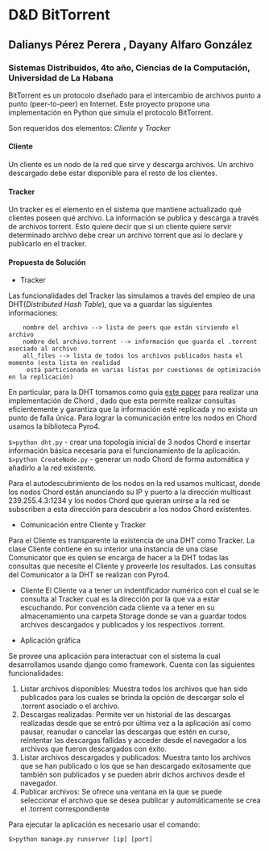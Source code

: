 # D&D BitTorrent
## Dalianys Pérez Perera  ,  Dayany Alfaro González
### Sistemas Distribuidos, 4to año, Ciencias de la Computación, Universidad de La Habana

BitTorrent es un protocolo diseñado para el intercambio de archivos punto a punto (peer-to-peer) en Internet. Este proyecto propone una implementación en Python que simula el protocolo BitTorrent. 

Son requeridos dos elementos: *Cliente* y *Tracker*

#### Cliente
Un cliente es un nodo de la red que sirve y descarga archivos. Un archivo descargado debe estar disponible para el resto de los clientes.

#### Tracker
Un tracker es el elemento en el sistema que mantiene actualizado qué clientes poseen qué archivo. La información se publica y descarga a través de archivos torrent. Esto quiere decir que si un cliente quiere servir determinado archivo debe crear un archivo torrent que así lo declare y publicarlo en el tracker.  

#### Propuesta de Solución

* Tracker
  
Las funcionalidades del Tracker las simulamos a través del empleo de una DHT(*Distributed Hash Table*), que va a guardar las siguientes informaciones:

        nombre del archivo --> lista de peers que están sirviendo el archivo
        nombre del archivo.torrent --> información que guarda el .torrent asociado al archivo
        all_files --> lista de todos los archivos publicados hasta el momento (esta lista en realidad
         está particionada en varias listas por cuestiones de optimización en la replicación)

En particular, para la DHT tomamos como guía [este paper](http://pdos.csail.mit.edu/papers/chord:sigcomm01/chord_sigcomm.pdf) para realizar una implementación de Chord , dado que esta permite realizar consultas eficientemente y garantiza que la información esté replicada y no exista un punto de falla única. Para lograr la comunicación entre los nodos en Chord usamos la biblioteca Pyro4.

`$>python dht.py`  - crear una topología inicial de 3 nodos Chord e insertar información básica necesaria para el funcionamiento de la aplicación.  
`$>python CreateNode.py` -  generar un nodo Chord de forma automática y añadirlo a la red existente.

Para el autodescubrimiento de los nodos en la red usamos multicast, donde los nodos Chord están anunciando su IP y puerto a la dirección multicast 239.255.4.3:1234 y los nodos Chord que quieran unirse a la red se subscriben a esta dirección para descubrir a los nodos Chord existentes.

* Comunicación entre Cliente y Tracker

Para el Cliente es transparente la existencia de una DHT como Tracker. La clase Cliente contiene en su interior una instancia de una clase Comunicator que es quien se encarga de hacer a la DHT todas las consultas que necesite el Cliente y proveerle los resultados. Las consultas del Comunicator a la DHT se realizan con Pyro4.

* Cliente
El Cliente va a tener un indentificador numérico con el cual se le consulta al Tracker cual es la dirección por la que va a estar escuchando. Por convención cada cliente va a tener en su almacenamiento una carpeta Storage donde se van a guardar todos archivos descargados y publicados y los respectivos .torrent.


* Aplicación gráfica

Se provee una aplicación para interactuar con el sistema la cual desarrollamos usando django como framework. Cuenta con las siguientes funcionalidades:

1. Listar archivos disponibles: Muestra todos los archivos que han sido publicados para los cuales se brinda la opción de descargar solo el .torrent asociado o el archivo.
2. Descargas realizadas: Permite ver un historial de las descargas realizadas desde que se entró por última vez a la aplicación así como pausar, reanudar o cancelar las descargas que estén en curso, reintentar las descargas fallidas y acceder desde el navegador a los archivos que fueron descargados con éxito.
3. Listar archivos descargados y publicados: Muestra tanto los archivos que se han publicado o los que se han descargado exitosamente que también son publicados y se pueden abrir dichos archivos desde el navegador. 
4. Publicar archivos: Se ofrece una ventana en la que se puede seleccionar el archivo que se desea publicar y automáticamente se crea el .torrent correspondiente

Para ejecutar la aplicación es necesario usar el comando:

`$>python manage.py runserver [ip] [port]`